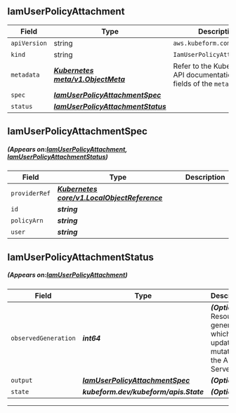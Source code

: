 ## IamUserPolicyAttachment
| Field | Type | Description |
| ------ | ----- | ----------- |
| `apiVersion` | string | `aws.kubeform.com/v1alpha1` |
|    `kind` | string | `IamUserPolicyAttachment` |
| `metadata` | ***[Kubernetes meta/v1.ObjectMeta](https://kubernetes.io/docs/reference/generated/kubernetes-api/v1.13/#objectmeta-v1-meta)***|Refer to the Kubernetes API documentation for the fields of the `metadata` field.|
| `spec` | ***[IamUserPolicyAttachmentSpec](#IamUserPolicyAttachmentSpec)***||
| `status` | ***[IamUserPolicyAttachmentStatus](#IamUserPolicyAttachmentStatus)***||
## IamUserPolicyAttachmentSpec
##### (Appears on:[IamUserPolicyAttachment](#IamUserPolicyAttachment), [IamUserPolicyAttachmentStatus](#IamUserPolicyAttachmentStatus))
| Field | Type | Description |
| ------ | ----- | ----------- |
| `providerRef` | ***[Kubernetes core/v1.LocalObjectReference](https://kubernetes.io/docs/reference/generated/kubernetes-api/v1.13/#localobjectreference-v1-core)***||
| `id` | ***string***||
| `policyArn` | ***string***||
| `user` | ***string***||
## IamUserPolicyAttachmentStatus
##### (Appears on:[IamUserPolicyAttachment](#IamUserPolicyAttachment))
| Field | Type | Description |
| ------ | ----- | ----------- |
| `observedGeneration` | ***int64***| ***(Optional)*** Resource generation, which is updated on mutation by the API Server.|
| `output` | ***[IamUserPolicyAttachmentSpec](#IamUserPolicyAttachmentSpec)***| ***(Optional)*** |
| `state` | ***kubeform.dev/kubeform/apis.State***| ***(Optional)*** |
---
